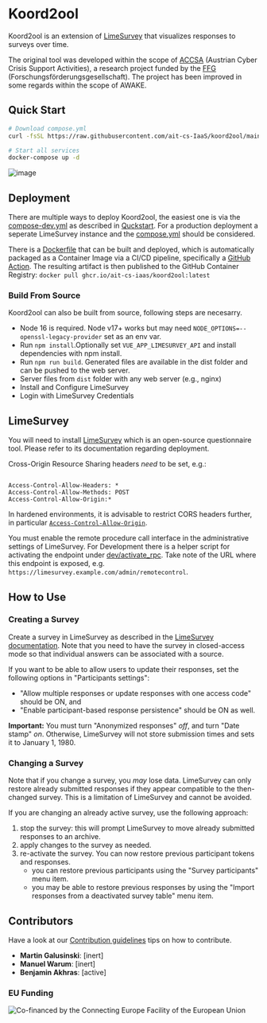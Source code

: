# Koord2ool

Koord2ool is an extension of [LimeSurvey](https://github.com/LimeSurvey/LimeSurvey) that visualizes responses to surveys
over time.

The original tool was developed within the scope of [ACCSA](https://projekte.ffg.at/projekt/2742376) (Austrian Cyber Crisis
Support Activities), a research project funded by the [FFG](https://www.ffg.at/) (Forschungsförderungsgesellschaft).
The project has been improved in some regards within the scope of AWAKE.

## Quick Start

```bash
# Download compose.yml
curl -fsSL https://raw.githubusercontent.com/ait-cs-IaaS/koord2ool/main/compose-dev.yml -O compose.yml

# Start all services
docker-compose up -d
```

![image](https://user-images.githubusercontent.com/6696618/215826266-70e2a176-5367-42d7-8127-a82a7d85df9b.png)

## Deployment

There are multiple ways to deploy Koord2ool, the easiest one is via the [compose-dev.yml](compose-dev.yml) as described in [Quckstart](#quick-start).
For a production deployment a seperate LimeSurvey instance and the [compose.yml](compose.yml) should be considered.

There is a [Dockerfile](Dockerfile) that can be built and deployed, which is automatically packaged as a Container Image via a CI/CD pipeline, specifically a [GitHub Action](.github/workflows/cicd.yaml).
The resulting artifact is then published to the GitHub Container Registry: `docker pull ghcr.io/ait-cs-iaas/koord2ool:latest`

### Build From Source

Koord2ool can also be built from source, following steps are necesarry.

- Node 16 is required. Node v17+ works but may need `NODE_OPTIONS=--openssl-legacy-provider` set as an env var.
- Run `npm install`.Optionally set `VUE_APP_LIMESURVEY_API` and install dependencies with npm install.
- Run `npm run build`. Generated files are available in the dist folder and can be pushed to the web server.
- Server files from `dist` folder with any web server (e.g., nginx)
- Install and Configure LimeSurvey
- Login with LimeSurvey Credentials

## LimeSurvey

You will need to install [LimeSurvey](https://www.limesurvey.org/) which is an open-source questionnaire tool.
Please refer to its documentation regarding deployment.

Cross-Origin Resource Sharing headers *need* to be set, e.g.:

```

Access-Control-Allow-Headers: *
Access-Control-Allow-Methods: POST
Access-Control-Allow-Origin:*

```

In hardened environments, it is advisable to restrict CORS headers further, in particular
[`Access-Control-Allow-Origin`](https://developer.mozilla.org/en-US/docs/Web/HTTP/Headers/Access-Control-Allow-Origin).

You must enable the remote procedure call interface in the administrative settings of LimeSurvey.
For Development there is a helper script for activating the endpoint under [dev/activate_rpc](dev/activate_rpc).
Take note of the URL where this endpoint is exposed, e.g. `https://limesurvey.example.com/admin/remotecontrol`.

## How to Use

### Creating a Survey

Create a survey in LimeSurvey as described in the [LimeSurvey documentation](https://manual.limesurvey.org/Surveys_-_introduction).
Note that you need to have the survey in closed-access mode so that individual answers
can be associated with a source.

If you want to be able to allow users to update their responses, set the following options
in "Participants settings":

- "Allow multiple responses or update responses with one access code" should be ON, and
- "Enable participant-based response persistence" should be ON as well.

**Important:** You must turn "Anonymized responses" *off*, and turn "Date stamp" *on*.
Otherwise, LimeSurvey will not store submission times and sets it to January 1, 1980.

### Changing a Survey

Note that if you change a survey, you *may* lose data.
LimeSurvey can only restore already submitted responses if they appear compatible to the then-changed survey.
This is a limitation of LimeSurvey and cannot be avoided.

If you are changing an already active survey, use the following approach:

  1. stop the survey: this will prompt LimeSurvey to move already submitted responses to an archive.
  2. apply changes to the survey as needed.
  3. re-activate the survey. You can now restore previous participant tokens and responses.
      - you can restore previous participants using the "Survey participants" menu item.
      - you may be able to restore previous responses by using the "Import responses from a deactivated survey table" menu item.

## Contributors

Have a look at our [Contribution guidelines](https://github.com/ait-cs-IaaS/.github/blob/master/CONTRIBUTING.md) tips on how to contribute.

- **Martin Galusinski**: [inert]
- **Manuel Warum**: [inert]
- **Benjamin Akhras**: [active]

### EU Funding

![Co-financed by the Connecting Europe Facility of the European Union](https://ec.europa.eu/inea/sites/default/files/ceflogos/en_horizontal_cef_logo_2.png)
